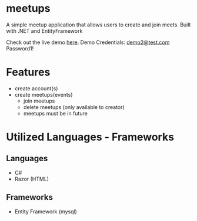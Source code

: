 # meetups
A simple meetup application that allows users to create and join meets.  Built with .NET and EntityFramework

Check out the live demo [here](http://44.201.145.71/). 
Demo Credentials:
demo2@test.com
Password1!

# Features
- create account(s)
- create meetups(events)
  - join meetups
  - delete meetups (only available to creator)
  - meetups must be in future
  
# Utilized Languages - Frameworks
## Languages
- C#
- Razor (HTML)

## Frameworks
- Entity Framework (mysql)
